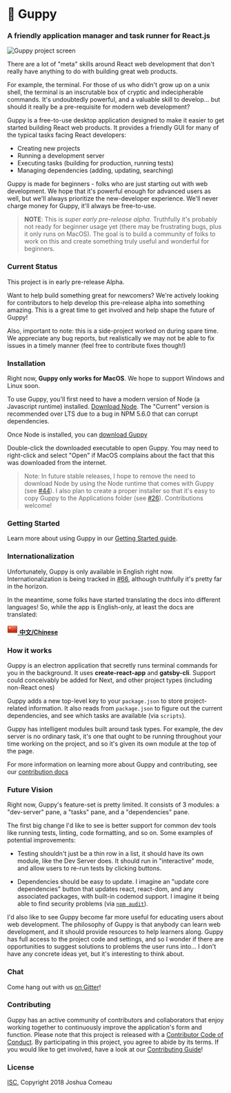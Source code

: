 # 🐠 Guppy

### A friendly application manager and task runner for React.js

![Guppy project screen](https://github.com/joshwcomeau/guppy/raw/master/docs/images/main-image.png)

There are a lot of "meta" skills around React web development that don't really have anything to do with building great web products.

For example, the terminal. For those of us who didn't grow up on a unix shell, the terminal is an inscrutable box of cryptic and indecipherable commands. It's undoubtedly powerful, and a valuable skill to develop... but should it really be a pre-requisite for modern web development?

Guppy is a free-to-use desktop application designed to make it easier to get started building React web products. It provides a friendly GUI for many of the typical tasks facing React developers:

- Creating new projects
- Running a development server
- Executing tasks (building for production, running tests)
- Managing dependencies (adding, updating, searching)

Guppy is made for beginners - folks who are just starting out with web development. We hope that it's powerful enough for advanced users as well, but we'll always prioritize the new-developer experience. We'll never charge money for Guppy, it'll always be free-to-use.

> **NOTE**: This is _super early pre-release alpha_. Truthfully it's probably not ready for beginner usage yet (there may be frustrating bugs, plus it only runs on MacOS). The goal is to build a community of folks to work on this and create something truly useful and wonderful for beginners.

### Current Status

This project is in early pre-release Alpha.

Want to help build something great for newcomers? We're actively looking for contributors to help develop this pre-release alpha into something amazing. This is a great time to get involved and help shape the future of Guppy!

Also, important to note: this is a side-project worked on during spare time. We appreciate any bug reports, but realistically we may not be able to fix issues in a timely manner (feel free to contribute fixes though!)

### Installation

Right now, **Guppy only works for MacOS**. We hope to support Windows and Linux soon.

To use Guppy, you'll first need to have a modern version of Node (a Javascript runtime) installed. [Download Node](https://nodejs.org/en/download/current/). The "Current" version is recommended over LTS due to a bug in NPM 5.6.0 that can corrupt dependencies.

Once Node is installed, you can [download Guppy](https://github.com/joshwcomeau/guppy/releases/download/v0.0.1/Guppy-MacOS.zip)

Double-click the downloaded executable to open Guppy. You may need to right-click and select "Open" if MacOS complains about the fact that this was downloaded from the internet.

> Note: In future stable releases, I hope to remove the need to download Node by using the Node runtime that comes with Guppy (see [#44](https://github.com/joshwcomeau/guppy/issues/44)). I also plan to create a proper installer so that it's easy to copy Guppy to the Applications folder (see [#26](https://github.com/joshwcomeau/guppy/issues/26)). Contributions welcome!

### Getting Started

Learn more about using Guppy in our [Getting Started guide](https://github.com/joshwcomeau/guppy/blob/master/docs/getting-started.md).

### Internationalization

Unfortunately, Guppy is only available in English right now. Internationalization is being tracked in [#66](https://github.com/joshwcomeau/guppy/issues/66), although truthfully it's pretty far in the horizon.

In the meantime, some folks have started translating the docs into different languages! So, while the app is English-only, at least the docs are translated:

[![china](https://raw.githubusercontent.com/gosquared/flags/master/flags/flags/shiny/24/China.png) **中文/Chinese**](https://github.com/chinanf-boy/guppy-docs-zh)

### How it works

Guppy is an electron application that secretly runs terminal commands for you in the background. It uses **create-react-app** and **gatsby-cli**. Support could conceivably be added for Next, and other project types (including non-React ones)

Guppy adds a new top-level key to your `package.json` to store project-related information. It also reads from `package.json` to figure out the current dependencies, and see which tasks are available (via `scripts`).

Guppy has intelligent modules built around task types. For example, the dev server is no ordinary task, it's one that ought to be running throughout your time working on the project, and so it's given its own module at the top of the page.

For more information on learning more about Guppy and contributing, see our [contribution docs](https://github.com/joshwcomeau/guppy/blob/master/CONTRIBUTING.md)

### Future Vision

Right now, Guppy's feature-set is pretty limited. It consists of 3 modules: a "dev-server" pane, a "tasks" pane, and a "dependencies" pane.

The first big change I'd like to see is better support for common dev tools like running tests, linting, code formatting, and so on. Some examples of potential improvements:

- Testing shouldn't just be a thin row in a list, it should have its own module, like the Dev Server does. It should run in "interactive" mode, and allow users to re-run tests by clicking buttons.

- Dependencies should be easy to update. I imagine an "update core dependencies" button that updates react, react-dom, and any associated packages, with built-in codemod support. I imagine it being able to find security problems (via [`npm audit`](https://docs.npmjs.com/getting-started/running-a-security-audit)).

I'd also like to see Guppy become far more useful for educating users about web development. The philosophy of Guppy is that anybody can learn web development, and it should provide resources to help learners along. Guppy has full access to the project code and settings, and so I wonder if there are opportunities to suggest solutions to problems the user runs into... I don't have any concrete ideas yet, but it's interesting to think about.

### Chat

Come hang out with us [on Gitter](https://gitter.im/guppy-gui/Lobby)!

### Contributing

Guppy has an active community of contributors and collaborators that enjoy working together to continuously improve the application's form and function. Please note that this project is released with a [Contributor Code of Conduct](CODE_OF_CONDUCT.md). By participating in this project, you agree to abide by its terms. If you would like to get involved, have a look at our [Contributing Guide](CONTRIBUTING.md)!

### License

[ISC](LICENSE.md), Copyright 2018 Joshua Comeau
